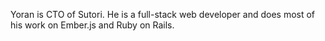 Yoran is CTO of Sutori. He is a full-stack web developer and does most of his
work on Ember.js and Ruby on Rails.
